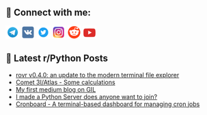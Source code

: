 ## 🔎 Connect with me:
[<img src="https://github.com/bullbesh/bullbesh/blob/main/images/Telegram.png" width="32" height="32" />](https://t.me/bullbesh)
[<img src="https://github.com/bullbesh/bullbesh/blob/main/images/VK.png" width="32" height="32" />](https://vk.com/bullbesh)
[<img src="https://github.com/bullbesh/bullbesh/blob/main/images/Twitter.png" width="32" height="32" />](https://twitter.com/bullbesh1)
[<img src="https://github.com/bullbesh/bullbesh/blob/main/images/Instagram.png" width="32" height="32" />](https://www.instagram.com/bullbesh)
[<img src="https://github.com/bullbesh/bullbesh/blob/main/images/Reddit.png" width="32" height="32" />](https://www.reddit.com/user/bullbesh)
[<img src="https://github.com/bullbesh/bullbesh/blob/main/images/YouTube.png" width="32" height="32" />](https://www.youtube.com/channel/UCtfjRs6uzgq5mfm8S06WTcg)

## 📕 Latest r/Python Posts
<!-- BLOG-POST-LIST:START -->
- [rovr v0.4.0: an update to the modern terminal file explorer](https://www.reddit.com/r/Python/comments/1o4q4vt/rovr_v040_an_update_to_the_modern_terminal_file/)
- [Comet 3I/Atlas - Some calculations](https://www.reddit.com/r/Python/comments/1o4p7rj/comet_3iatlas_some_calculations/)
- [My first medium blog on GIL](https://www.reddit.com/r/Python/comments/1o4oozb/my_first_medium_blog_on_gil/)
- [I made a Python Server does anyone want to join?](https://www.reddit.com/r/Python/comments/1o4m4xf/i_made_a_python_server_does_anyone_want_to_join/)
- [Cronboard - A terminal-based dashboard for managing cron jobs](https://www.reddit.com/r/Python/comments/1o4jul0/cronboard_a_terminalbased_dashboard_for_managing/)
<!-- BLOG-POST-LIST:END -->
